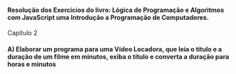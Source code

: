 #### Resolução dos Exercícios do livro: Lógica de Programação e Algoritmos com JavaScript uma Introdução a Programação de Computadores.

Capítulo 2

#### A) Elaborar um programa para uma Vídeo Locadora, que leia o título e a duração de um filme em minutos, exiba o título e converta a duração para horas e minutos

